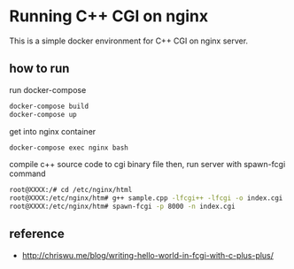 # Running C++ CGI on nginx

This is a simple docker environment for C++ CGI on nginx server.

## how to run

run docker-compose

```bash
docker-compose build
docker-compose up
```

get into nginx container

```bash
docker-compose exec nginx bash
```

compile c++ source code to cgi binary file
then, run server with spawn-fcgi command

```bash
root@XXXX:/# cd /etc/nginx/html
root@XXXX:/etc/nginx/htm# g++ sample.cpp -lfcgi++ -lfcgi -o index.cgi
root@XXXX:/etc/nginx/htm# spawn-fcgi -p 8000 -n index.cgi
```

## reference

- http://chriswu.me/blog/writing-hello-world-in-fcgi-with-c-plus-plus/
